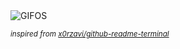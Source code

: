 <div align="justify">
<picture>
    <source media="(prefers-color-scheme: dark)" srcset="https://i.ibb.co/PZMm3mjs/output-gif.gif">
    <source media="(prefers-color-scheme: light)" srcset="https://i.ibb.co/PZMm3mjs/output-gif.gif">
    <img alt="GIFOS" src="https://i.ibb.co/PZMm3mjs/output-gif.gif">
</picture>

<sub><i>inspired from [x0rzavi/github-readme-terminal](https://github.com/x0rzavi/github-readme-terminal)</i></sub>

</div>

<!-- Image deletion URL: https://ibb.co/hRc7h79x/44ce3e21189ead7dc83bf78da9b8d7c6 -->